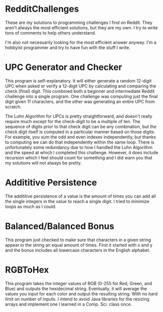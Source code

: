 # RedditChallenges
These are my solutions to programming challenges I find on Reddit. They aren't always the most efficient solutions,
but they are my own. I try to write tons of comments to help others understand. 

I'm also not necessarily looking for the most efficient answer anyway. I'm a hobbyist programmer and try to have fun
with the stuff I write. 

# UPC Generator and Checker
This program is self-explanatory. It will either generate a random 12-digit UPC when asked or verify a 12-digit UPC by calculating and comparing the check (final) digit. This combined both a beginner and intermediate Reddit challenge into a single program. One challenge was computing just the final digit given 11 characters, and the other was generating an entire UPC from scratch. 

The Luhn Algorithm for UPCs is pretty straightforward, and doesn't really require much except for the check-digit to be a multiple of ten. The sequence of digits prior to that check digit can be any combination, but the check digit itself is computed in a particular manner based on those digits. For example, you sum the odd and even indexes independently, but thanks to computing we can do that independently within the same loop. There is unfortunately some redundancy due to how I handled the Luhn Algorithm and the speed at which I completed this challenge. However, it does include recursion which I feel should count for something and I did warn you that my solutions will not always be pretty.

# Addititive Persistence
The addititive persistence of a value is the amount of times you can add all the single integers in the value to reach a single digit. I tried to minimize loops as much as I could.

# Balanced/Balanced Bonus
This program just checked to make sure that characters in a given string appear in the string an equal amount of times. First it started with x and y and the bonus includes all lowercase characters in the English alphabet.

# RGBToHex
This program takes the integer values of RGB (0-255 for Red, Green, and Blue) and outputs the hexidecimal string. Eventually, it will average the values you input for each color and output the resulting string. With no hard limit on number of inputs. I intend to avoid Java libraries for the resizing arrays and implement one I learned in a Comp. Sci. class once.
